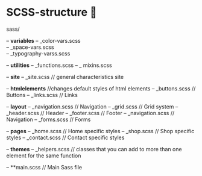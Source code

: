# SCSS-structure 🌸
sass/

– **variables**
   – _color-vars.scss    
   – _space-vars.scss    
   – _typography-varss.scss  

– **utilities**
   – _functions.scss 
   – _ mixins.scss 

– **site**
   – _site.scss         // general characteristics site

– **htmlelements** //changes default styles of html elements
   – _buttons.scss      // Buttons
   – _links.scss        // Links

– **layout**
   – _navigation.scss   // Navigation
   – _grid.scss         // Grid system
   – _header.scss       // Header
   – _footer.scss       // Footer
   – _navigation.scss   // Navigation
   – _forms.scss        // Forms

– **pages**
   – _home.scss         // Home specific styles
   – _shop.scss        // Shop specific styles
   – _contact.scss      // Contact specific styles

– **themes**
   – _helpers.scss        // classes that you can add to more than one element for the same function

– **main.scss              // Main Sass file
